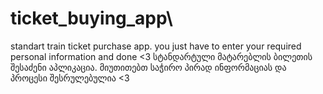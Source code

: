 # ticket_buying_app\
standart train ticket purchase app. you just have to enter your required personal information and done <3
სტანდარტული მატარებლის ბილეთის შესაძენი აპლიკაცია. მიუთითებთ საჭირო პირად ინფორმაციას და პროცესი შესრულებულია <3
